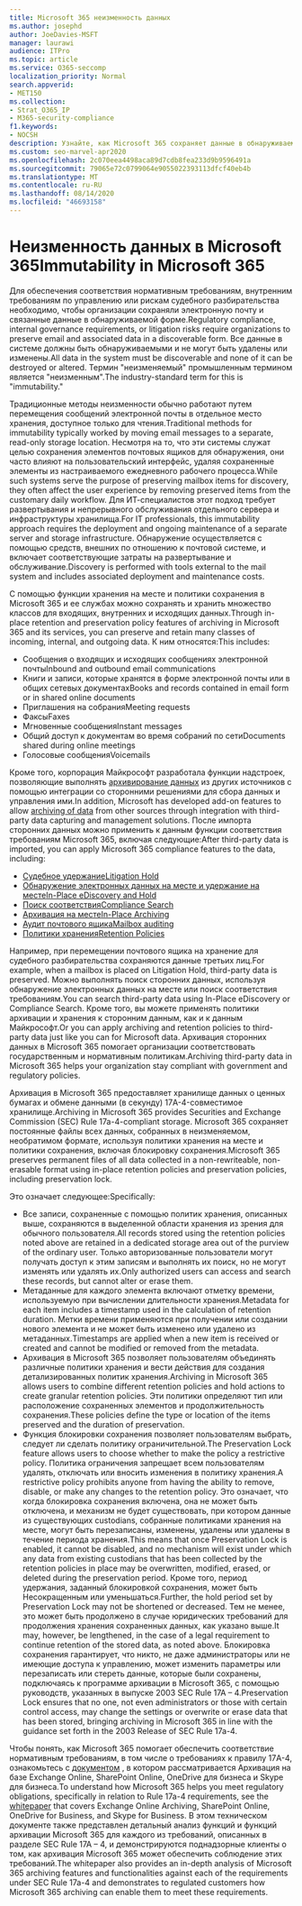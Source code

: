 ```yaml
---
title: Microsoft 365 неизменность данных
ms.author: josephd
author: JoeDavies-MSFT
manager: laurawi
audience: ITPro
ms.topic: article
ms.service: O365-seccomp
localization_priority: Normal
search.appverid:
- MET150
ms.collection:
- Strat_O365_IP
- M365-security-compliance
f1.keywords:
- NOCSH
description: Узнайте, как Microsoft 365 сохраняет данные в обнаруживаемой форме для удовлетворения нормативных требований, требований к внутреннему управлению и рискам судебного разбирательства.
ms.custom: seo-marvel-apr2020
ms.openlocfilehash: 2c070eea4498aca89d7cdb8fea233d9b9596491a
ms.sourcegitcommit: 79065e72c0799064e9055022393113dfcf40eb4b
ms.translationtype: MT
ms.contentlocale: ru-RU
ms.lasthandoff: 08/14/2020
ms.locfileid: "46693158"
---
```

# <a name="immutability-in-microsoft-365"></a><span data-ttu-id="32618-103">Неизменность данных в Microsoft 365</span><span class="sxs-lookup"><span data-stu-id="32618-103">Immutability in Microsoft 365</span></span>

<span data-ttu-id="32618-104">Для обеспечения соответствия нормативным требованиям, внутренним требованиям по управлению или рискам судебного разбирательства необходимо, чтобы организации сохраняли электронную почту и связанные данные в обнаруживаемой форме.</span><span class="sxs-lookup"><span data-stu-id="32618-104">Regulatory compliance, internal governance requirements, or litigation risks require organizations to preserve email and associated data in a discoverable form.</span></span> <span data-ttu-id="32618-105">Все данные в системе должны быть обнаруживаемыми и не могут быть удалены или изменены.</span><span class="sxs-lookup"><span data-stu-id="32618-105">All data in the system must be discoverable and none of it can be destroyed or altered.</span></span> <span data-ttu-id="32618-106">Термин "неизменяемый" промышленным термином является "неизменным".</span><span class="sxs-lookup"><span data-stu-id="32618-106">The industry-standard term for this is "immutability."</span></span>

<span data-ttu-id="32618-107">Традиционные методы неизменности обычно работают путем перемещения сообщений электронной почты в отдельное место хранения, доступное только для чтения.</span><span class="sxs-lookup"><span data-stu-id="32618-107">Traditional methods for immutability typically worked by moving email messages to a separate, read-only storage location.</span></span> <span data-ttu-id="32618-108">Несмотря на то, что эти системы служат целью сохранения элементов почтовых ящиков для обнаружения, они часто влияют на пользовательский интерфейс, удаляя сохраненные элементы из настраиваемого ежедневного рабочего процесса.</span><span class="sxs-lookup"><span data-stu-id="32618-108">While such systems serve the purpose of preserving mailbox items for discovery, they often affect the user experience by removing preserved items from the customary daily workflow.</span></span> <span data-ttu-id="32618-109">Для ИТ-специалистов этот подход требует развертывания и непрерывного обслуживания отдельного сервера и инфраструктуры хранилища.</span><span class="sxs-lookup"><span data-stu-id="32618-109">For IT professionals, this immutability approach requires the deployment and ongoing maintenance of a separate server and storage infrastructure.</span></span> <span data-ttu-id="32618-110">Обнаружение осуществляется с помощью средств, внешних по отношению к почтовой системе, и включает соответствующие затраты на развертывание и обслуживание.</span><span class="sxs-lookup"><span data-stu-id="32618-110">Discovery is performed with tools external to the mail system and includes associated deployment and maintenance costs.</span></span>

<span data-ttu-id="32618-111">С помощью функции хранения на месте и политики сохранения в Microsoft 365 и ее службах можно сохранять и хранить множество классов для входящих, внутренних и исходящих данных.</span><span class="sxs-lookup"><span data-stu-id="32618-111">Through in-place retention and preservation policy features of archiving in Microsoft 365 and its services, you can preserve and retain many classes of incoming, internal, and outgoing data.</span></span> <span data-ttu-id="32618-112">К ним относятся:</span><span class="sxs-lookup"><span data-stu-id="32618-112">This includes:</span></span>

- <span data-ttu-id="32618-113">Сообщения о входящих и исходящих сообщениях электронной почты</span><span class="sxs-lookup"><span data-stu-id="32618-113">Inbound and outbound email communications</span></span>
- <span data-ttu-id="32618-114">Книги и записи, которые хранятся в форме электронной почты или в общих сетевых документах</span><span class="sxs-lookup"><span data-stu-id="32618-114">Books and records contained in email form or in shared online documents</span></span>
- <span data-ttu-id="32618-115">Приглашения на собрания</span><span class="sxs-lookup"><span data-stu-id="32618-115">Meeting requests</span></span>
- <span data-ttu-id="32618-116">Факсы</span><span class="sxs-lookup"><span data-stu-id="32618-116">Faxes</span></span>
- <span data-ttu-id="32618-117">Мгновенные сообщения</span><span class="sxs-lookup"><span data-stu-id="32618-117">Instant messages</span></span>
- <span data-ttu-id="32618-118">Общий доступ к документам во время собраний по сети</span><span class="sxs-lookup"><span data-stu-id="32618-118">Documents shared during online meetings</span></span>
- <span data-ttu-id="32618-119">Голосовые сообщения</span><span class="sxs-lookup"><span data-stu-id="32618-119">Voicemails</span></span>

<span data-ttu-id="32618-120">Кроме того, корпорация Майкрософт разработала функции надстроек, позволяющие выполнять [архивирование данных](https://support.office.com/article/Archiving-third-party-data-in-Office-365-0ce338d5-3666-4a18-86ab-c6910ff408cc) из других источников с помощью интеграции со сторонними решениями для сбора данных и управления ими.</span><span class="sxs-lookup"><span data-stu-id="32618-120">In addition, Microsoft has developed add-on features to allow [archiving of data](https://support.office.com/article/Archiving-third-party-data-in-Office-365-0ce338d5-3666-4a18-86ab-c6910ff408cc) from other sources through integration with third-party data capturing and management solutions.</span></span> <span data-ttu-id="32618-121">После импорта сторонних данных можно применить к данным функции соответствия требованиям Microsoft 365, включая следующие:</span><span class="sxs-lookup"><span data-stu-id="32618-121">After third-party data is imported, you can apply Microsoft 365 compliance features to the data, including:</span></span>

- [<span data-ttu-id="32618-122">Судебное удержание</span><span class="sxs-lookup"><span data-stu-id="32618-122">Litigation Hold</span></span>](https://docs.microsoft.com/microsoft-365/compliance/create-a-litigation-hold)
- [<span data-ttu-id="32618-123">Обнаружение электронных данных на месте и удержание на месте</span><span class="sxs-lookup"><span data-stu-id="32618-123">In-Place eDiscovery and Hold</span></span>](https://docs.microsoft.com/microsoft-365/compliance/manage-legal-investigations)
- [<span data-ttu-id="32618-124">Поиск соответствия</span><span class="sxs-lookup"><span data-stu-id="32618-124">Compliance Search</span></span>](https://docs.microsoft.com/microsoft-365/compliance/search-for-content)
- [<span data-ttu-id="32618-125">Архивация на месте</span><span class="sxs-lookup"><span data-stu-id="32618-125">In-Place Archiving</span></span>](https://docs.microsoft.com/microsoft-365/compliance/enable-archive-mailboxes)
- [<span data-ttu-id="32618-126">Аудит почтового ящика</span><span class="sxs-lookup"><span data-stu-id="32618-126">Mailbox auditing</span></span>](https://docs.microsoft.com/microsoft-365/compliance/enable-mailbox-auditing)
- [<span data-ttu-id="32618-127">Политики хранения</span><span class="sxs-lookup"><span data-stu-id="32618-127">Retention Policies</span></span>](https://docs.microsoft.com/microsoft-365/compliance/retention-policies)

<span data-ttu-id="32618-128">Например, при перемещении почтового ящика на хранение для судебного разбирательства сохраняются данные третьих лиц.</span><span class="sxs-lookup"><span data-stu-id="32618-128">For example, when a mailbox is placed on Litigation Hold, third-party data is preserved.</span></span> <span data-ttu-id="32618-129">Можно выполнять поиск сторонних данных, используя обнаружение электронных данных на месте или поиск соответствия требованиям.</span><span class="sxs-lookup"><span data-stu-id="32618-129">You can search third-party data using In-Place eDiscovery or Compliance Search.</span></span> <span data-ttu-id="32618-130">Кроме того, вы можете применять политики архивации и хранения к сторонним данным, как и к данным Майкрософт.</span><span class="sxs-lookup"><span data-stu-id="32618-130">Or you can apply archiving and retention policies to third-party data just like you can for Microsoft data.</span></span> <span data-ttu-id="32618-131">Архивация сторонних данных в Microsoft 365 помогает организации соответствовать государственным и нормативным политикам.</span><span class="sxs-lookup"><span data-stu-id="32618-131">Archiving third-party data in Microsoft 365 helps your organization stay compliant with government and regulatory policies.</span></span>

<span data-ttu-id="32618-132">Архивация в Microsoft 365 предоставляет хранилище данных о ценных бумагах и обмене данными (в секунду) 17A-4-совместимое хранилище.</span><span class="sxs-lookup"><span data-stu-id="32618-132">Archiving in Microsoft 365 provides Securities and Exchange Commission (SEC) Rule 17a-4-compliant storage.</span></span> <span data-ttu-id="32618-133">Microsoft 365 сохраняет постоянные файлы всех данных, собранных в неизменяемом, необратимом формате, используя политики хранения на месте и политики сохранения, включая блокировку сохранения.</span><span class="sxs-lookup"><span data-stu-id="32618-133">Microsoft 365 preserves permanent files of all data collected in a non-rewriteable, non-erasable format using in-place retention policies and preservation policies, including preservation lock.</span></span>

<span data-ttu-id="32618-134">Это означает следующее:</span><span class="sxs-lookup"><span data-stu-id="32618-134">Specifically:</span></span>

- <span data-ttu-id="32618-135">Все записи, сохраненные с помощью политик хранения, описанных выше, сохраняются в выделенной области хранения из зрения для обычного пользователя.</span><span class="sxs-lookup"><span data-stu-id="32618-135">All records stored using the retention policies noted above are retained in a dedicated storage area out of the purview of the ordinary user.</span></span> <span data-ttu-id="32618-136">Только авторизованные пользователи могут получать доступ к этим записям и выполнять их поиск, но не могут изменять или удалять их.</span><span class="sxs-lookup"><span data-stu-id="32618-136">Only authorized users can access and search these records, but cannot alter or erase them.</span></span>
- <span data-ttu-id="32618-137">Метаданные для каждого элемента включают отметку времени, используемую при вычислении длительности хранения.</span><span class="sxs-lookup"><span data-stu-id="32618-137">Metadata for each item includes a timestamp used in the calculation of retention duration.</span></span> <span data-ttu-id="32618-138">Метки времени применяются при получении или создании нового элемента и не может быть изменено или удалено из метаданных.</span><span class="sxs-lookup"><span data-stu-id="32618-138">Timestamps are applied when a new item is received or created and cannot be modified or removed from the metadata.</span></span>
- <span data-ttu-id="32618-139">Архивация в Microsoft 365 позволяет пользователям объединять различные политики хранения и вести действия для создания детализированных политик хранения.</span><span class="sxs-lookup"><span data-stu-id="32618-139">Archiving in Microsoft 365 allows users to combine different retention policies and hold actions to create granular retention policies.</span></span> <span data-ttu-id="32618-140">Эти политики определяют тип или расположение сохраненных элементов и продолжительность сохранения.</span><span class="sxs-lookup"><span data-stu-id="32618-140">These policies define the type or location of the items preserved and the duration of preservation.</span></span>
- <span data-ttu-id="32618-141">Функция блокировки сохранения позволяет пользователям выбрать, следует ли сделать политику ограничительной.</span><span class="sxs-lookup"><span data-stu-id="32618-141">The Preservation Lock feature allows users to choose whether to make the policy a restrictive policy.</span></span> <span data-ttu-id="32618-142">Политика ограничения запрещает всем пользователям удалять, отключать или вносить изменения в политику хранения.</span><span class="sxs-lookup"><span data-stu-id="32618-142">A restrictive policy prohibits anyone from having the ability to remove, disable, or make any changes to the retention policy.</span></span> <span data-ttu-id="32618-143">Это означает, что когда блокировка сохранения включена, она не может быть отключена, и механизм не будет существовать, при котором данные из существующих custodians, собранные политиками хранения на месте, могут быть перезаписаны, изменены, удалены или удалены в течение периода хранения.</span><span class="sxs-lookup"><span data-stu-id="32618-143">This means that once Preservation Lock is enabled, it cannot be disabled, and no mechanism will exist under which any data from existing custodians that has been collected by the retention policies in place may be overwritten, modified, erased, or deleted during the preservation period.</span></span> <span data-ttu-id="32618-144">Кроме того, период удержания, заданный блокировкой сохранения, может быть Несокращенным или уменьшаться.</span><span class="sxs-lookup"><span data-stu-id="32618-144">Further, the hold period set by Preservation Lock may not be shortened or decreased.</span></span> <span data-ttu-id="32618-145">Тем не менее, это может быть продолжено в случае юридических требований для продолжения хранения сохраненных данных, как указано выше.</span><span class="sxs-lookup"><span data-stu-id="32618-145">It may, however, be lengthened, in the case of a legal requirement to continue retention of the stored data, as noted above.</span></span> <span data-ttu-id="32618-146">Блокировка сохранения гарантирует, что никто, не даже администраторы или не имеющие доступа к управлению, может изменить параметры или перезаписать или стереть данные, которые были сохранены, подключаясь к программе архивации в Microsoft 365, с помощью руководств, указанных в выпуске 2003 SEC Rule 17A – 4.</span><span class="sxs-lookup"><span data-stu-id="32618-146">Preservation Lock ensures that no one, not even administrators or those with certain control access, may change the settings or overwrite or erase data that has been stored, bringing archiving in Microsoft 365 in line with the guidance set forth in the 2003 Release of SEC Rule 17a-4.</span></span>

<span data-ttu-id="32618-147">Чтобы понять, как Microsoft 365 помогает обеспечить соответствие нормативным требованиям, в том числе о требованиях к правилу 17A-4, ознакомьтесь с [документом](https://www.microsoft.com/microsoft-365/blog/wp-content/uploads/2015/11/Microsoft-EOA-White-Paper.pdf) , в котором рассматривается Архивация на базе Exchange Online, SharePoint Online, OneDrive для бизнеса и Skype для бизнеса.</span><span class="sxs-lookup"><span data-stu-id="32618-147">To understand how Microsoft 365 helps you meet regulatory obligations, specifically in relation to Rule 17a-4 requirements, see the [whitepaper](https://www.microsoft.com/microsoft-365/blog/wp-content/uploads/2015/11/Microsoft-EOA-White-Paper.pdf) that covers Exchange Online Archiving, SharePoint Online, OneDrive for Business, and Skype for Business.</span></span> <span data-ttu-id="32618-148">В этом техническом документе также представлен детальный анализ функций и функций архивации Microsoft 365 для каждого из требований, описанных в разделе SEC Rule 17A – 4, и демонстрируются поднадзорные клиенты о том, как архивация Microsoft 365 может обеспечить соблюдение этих требований.</span><span class="sxs-lookup"><span data-stu-id="32618-148">The whitepaper also provides an in-depth analysis of Microsoft 365 archiving features and functionalities against each of the requirements under SEC Rule 17a-4 and demonstrates to regulated customers how Microsoft 365 archiving can enable them to meet these requirements.</span></span>
